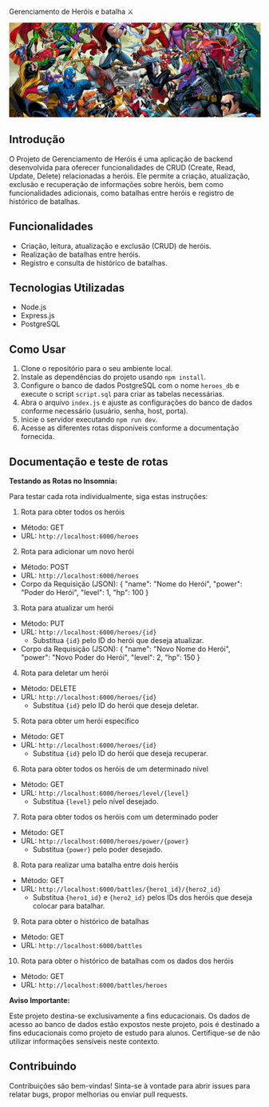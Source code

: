 Gerenciamento de Heróis e batalha ⚔️

![Banner](/images/banner.png)

## Introdução

O Projeto de Gerenciamento de Heróis é uma aplicação de backend desenvolvida para oferecer funcionalidades de CRUD (Create, Read, Update, Delete) relacionadas a heróis. Ele permite a criação, atualização, exclusão e recuperação de informações sobre heróis, bem como funcionalidades adicionais, como batalhas entre heróis e registro de histórico de batalhas.

## Funcionalidades

- Criação, leitura, atualização e exclusão (CRUD) de heróis.
- Realização de batalhas entre heróis.
- Registro e consulta de histórico de batalhas.

## Tecnologias Utilizadas

- Node.js
- Express.js
- PostgreSQL

## Como Usar

1. Clone o repositório para o seu ambiente local.
2. Instale as dependências do projeto usando `npm install`.
3. Configure o banco de dados PostgreSQL com o nome `heroes_db` e execute o script `script.sql` para criar as tabelas necessárias.
4. Abra o arquivo `index.js` e ajuste as configurações do banco de dados conforme necessário (usuário, senha, host, porta).
5. Inicie o servidor executando `npm run dev`.
6. Acesse as diferentes rotas disponíveis conforme a documentação fornecida.

## Documentação e teste de rotas
**Testando as Rotas no Insomnia:**

Para testar cada rota individualmente, siga estas instruções:

1. Rota para obter todos os heróis

- Método: GET
- URL: `http://localhost:6000/heroes`

2. Rota para adicionar um novo herói

- Método: POST
- URL: `http://localhost:6000/heroes`
- Corpo da Requisição (JSON):
  {
      "name": "Nome do Herói",
      "power": "Poder do Herói",
      "level": 1,
      "hp": 100
  }

3. Rota para atualizar um herói

- Método: PUT
- URL: `http://localhost:6000/heroes/{id}`
  - Substitua `{id}` pelo ID do herói que deseja atualizar.
- Corpo da Requisição (JSON):
  {
      "name": "Novo Nome do Herói",
      "power": "Novo Poder do Herói",
      "level": 2,
      "hp": 150
  }

4. Rota para deletar um herói

- Método: DELETE
- URL: `http://localhost:6000/heroes/{id}`
  - Substitua `{id}` pelo ID do herói que deseja deletar.

5. Rota para obter um herói específico

- Método: GET
- URL: `http://localhost:6000/heroes/{id}`
  - Substitua `{id}` pelo ID do herói que deseja recuperar.

6. Rota para obter todos os heróis de um determinado nível

- Método: GET
- URL: `http://localhost:6000/heroes/level/{level}`
  - Substitua `{level}` pelo nível desejado.

7. Rota para obter todos os heróis com um determinado poder

- Método: GET
- URL: `http://localhost:6000/heroes/power/{power}`
  - Substitua `{power}` pelo poder desejado.

8. Rota para realizar uma batalha entre dois heróis

- Método: GET
- URL: `http://localhost:6000/battles/{hero1_id}/{hero2_id}`
  - Substitua `{hero1_id}` e `{hero2_id}` pelos IDs dos heróis que deseja colocar para batalhar.

9. Rota para obter o histórico de batalhas

- Método: GET
- URL: `http://localhost:6000/battles`

10. Rota para obter o histórico de batalhas com os dados dos heróis

- Método: GET
- URL: `http://localhost:6000/battles/heroes`


**Aviso Importante:**

Este projeto destina-se exclusivamente a fins educacionais. Os dados de acesso ao banco de dados estão expostos neste projeto, pois é destinado a fins educacionais como projeto de estudo para alunos. Certifique-se de não utilizar informações sensíveis neste contexto.

## Contribuindo

Contribuições são bem-vindas! Sinta-se à vontade para abrir issues para relatar bugs, propor melhorias ou enviar pull requests.
